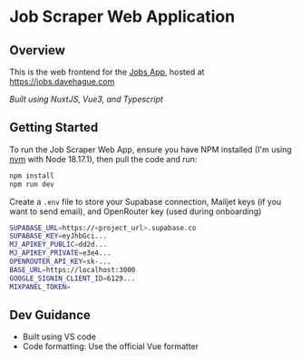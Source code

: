 # Job Scraper Web Application

## Overview

This is the web frontend for the [Jobs App](https://github.com/davehague/job_scraper_py), hosted at https://jobs.davehague.com

*Built using NuxtJS, Vue3, and Typescript*

## Getting Started

To run the Job Scraper Web App, ensure you have NPM installed (I'm using [nvm](https://github.com/coreybutler/nvm-windows) with Node 18.17.1), then pull the code and run:


```bash
npm install
npm run dev
```

Create a `.env` file to store your Supabase connection, Mailjet keys (if you want to send email), and OpenRouter key (used during onboarding)

```bash
SUPABASE_URL=https://<project_url>.supabase.co
SUPABASE_KEY=eyJhbGci...
MJ_APIKEY_PUBLIC=dd2d...
MJ_APIKEY_PRIVATE=e3e4...
OPENROUTER_API_KEY=sk-...
BASE_URL=https://localhost:3000
GOOGLE_SIGNIN_CLIENT_ID=6129...
MIXPANEL_TOKEN=
```

## Dev Guidance
- Built using VS code
- Code formatting:  Use the official Vue formatter